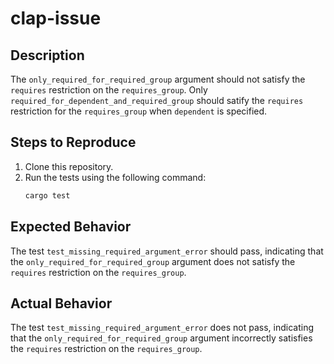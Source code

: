 # clap-issue

## Description

The `only_required_for_required_group` argument should not satisfy the `requires` restriction on the `requires_group`. Only `required_for_dependent_and_required_group` should satify the `requires` restriction for the `requires_group` when `dependent` is specified.

## Steps to Reproduce

1. Clone this repository.
2. Run the tests using the following command:
    ```sh
    cargo test
    ```

## Expected Behavior

The test `test_missing_required_argument_error` should pass, indicating that the `only_required_for_required_group` argument does not satisfy the `requires` restriction on the `requires_group`.

## Actual Behavior

The test `test_missing_required_argument_error` does not pass, indicating that the `only_required_for_required_group` argument incorrectly satisfies the `requires` restriction on the `requires_group`.